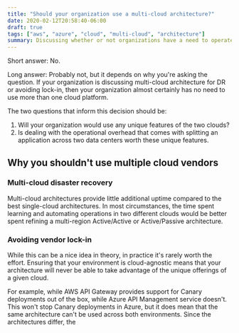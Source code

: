 ```yaml
---
title: "Should your organization use a multi-cloud architecture?"
date: 2020-02-12T20:58:40-06:00
draft: true
tags: ["aws", "azure", "cloud", "multi-cloud", "architecture"]
summary: Discussing whether or not organizations have a need to operate in multiple clouds at once.
---
```


Short answer: No.

Long answer: Probably not, but it depends on why you're asking the question.  If your organization is discussing multi-cloud architecture for DR or avoiding lock-in, then your organization almost certainly has no need to use more than one cloud platform.  

The two questions that inform this decision should be:

1. Will your organization would use any unique features of the two clouds?
2. Is dealing with the operational overhead that comes with splitting an application across two data centers worth these unique features.

## Why you shouldn't use multiple cloud vendors

### Multi-cloud disaster recovery

Multi-cloud architectures provide little additional uptime compared to the best single-cloud architectures.  In most circumstances, the time spent learning and automating operations in two different clouds would be better spent refining a multi-region Active/Active or Active/Passive architecture.  

### Avoiding vendor lock-in

While this can be a nice idea in theory, in practice it's rarely worth the effort.  Ensuring that your environment is cloud-agnostic means that your architecture will never be able to take advantage of the unique offerings of a given cloud.

For example, while AWS API Gateway provides support for Canary deployments out of the box, while Azure API Management service doesn't.  This won't stop Canary deployments in Azure, but it does mean that the same architecture can't be used across both environments.  Since the architectures differ, the

